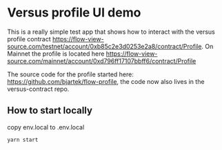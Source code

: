 # Versus profile UI demo

This is a really simple test app that shows how to interact with the versus profile contract https://flow-view-source.com/testnet/account/0xb85c2e3d0253e2a8/contract/Profile. On Mainnet the profile is located here https://flow-view-source.com/mainnet/account/0xd796ff17107bbff6/contract/Profile

The source code for the profile started here: https://github.com/bjartek/flow-profile, the code now also lives in the versus-contract repo. 
 
 
## How to start locally
copy env.local to .env.local

`yarn start`


